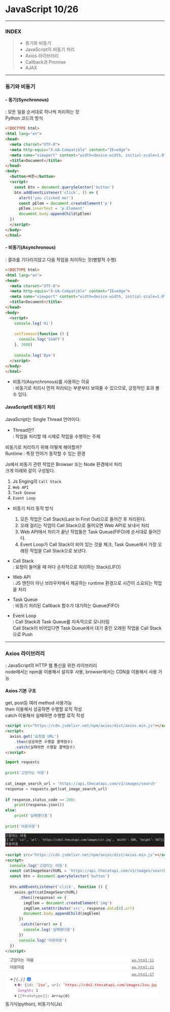 # JavaScript 10/26  

---  
### INDEX  
> - 동기와 비동기  
> - JavaScript의 비동기 처리  
> - Axios 라이브러리  
> - Callback과 Promise  
> - AJAX  


---  
### 동기와 비동기  

#### - 동기(Synchronous)  
: 모든 일을 순서대로 하나씩 처리하는 것  
Python 코드의 방식  
```html
<!DOCTYPE html>
<html lang="en">
<head>
  <meta charset="UTF-8">
  <meta http-equiv="X-UA-Compatible" content="IE=edge">
  <meta name="viewport" content="width=device-width, initial-scale=1.0">
  <title>Document</title>
</head>
<body>
  <button>버튼</button> 
  <script>
    const btn = document.querySelector('button')
    btn.addEventListener('click', () => {
      alert('you clicked me!')
      const pElem = document.createElement('p')
      pElem.innerText = 'p Element'
      document.body.appendChild(pElem)
  })
  </script>
</body>
</html>
```  

#### - 비동기(Asynchronous)  
: 결과를 기다리지않고 다음 작업을 처리하는 것(병렬적 수행)  
```html
<!DOCTYPE html>
<html lang="en">
<head>
  <meta charset="UTF-8">
  <meta http-equiv="X-UA-Compatible" content="IE=edge">
  <meta name="viewport" content="width=device-width, initial-scale=1.0">
  <title>Document</title>
</head>
<body>
  <script>
    console.log('Hi')

    setTimeout(function () {
      console.log('SSAFY')
    }, 3000)

    console.log('Bye')
  </script>
</body>
</html>
```  

- 비동기(Asynchronous)를 사용하는 이유  
: 비동기로 처리시 먼저 처리되는 부분부터 보여줄 수 있으므로, 긍정적인 효과 볼 수 있다.  
  
#### JavaScript의 비동기 처리  
JavaScript는 Single Thread 언어이다.  
- Thread란?  
: 작업을 처리할 때 시제로 작업을 수행하는 주체  
  
비동기로 처리하기 위해 어떻게 해야할까?  
Runtime : 특정 언어가 동작할 수 있는 환경  

Js에서 비동기 관련 작업은 Browser 또는 Node 환경에서 처리  
크게 아래와 같이 구성됬다.  
  1. Js Enging의 `Call Stack`  
  2. `Web API`  
  3. `Task Queue`  
  4. `Event Loop`  

- 비동기 처리 동작 방식  
  1. 모든 작업은 Call Stack(Last In First Out)으로 들어간 후 처리된다.  
  2. 오래 걸리는 작업이 Call Stack으로 들어오면 Web API로 보내서 처리  
  3. Web API에서 처리가 끝난 작업들은 Task Queue(FIFO)에 순서대로 들어간다.   
  4. Event Loop가 Call Stack이 비어 있는 것을 체크, Task Queue에서 가장 오래된 작업을 Call Stack으로 보낸다.  
    
- Call Stack  
: 요청이 들어올 때 마다 순차적으로 처리하는 Stack(LIFO)  
  
- Web API  
: JS 엔진이 아닌 브라우저에서 제공하는 runtime 환경으로 시간이 소요되는 작업을 처리  
  
- Task Queue  
: 비동기 처리된 Callback 함수가 대기하는 Queue(FIFO)  
  
- Event Loop  
: Call Stack과 Task Queue를 지속적으로 모니터링  
  Call Stack이 비어있다면 Task Queue에서 대기 중인 오래된 작업을 Call Stack으로 Push  
  
---  
### Axios 라이브러리  
: JavaScript의 HTTP 웹 통신을 위한 라이브러리  
node에서는 npm을 이용해서 설치후 사용, browser에서는 CDN을 이용해서 사용 가능  

#### Axios 기본 구조  
get, post등 여러 method 사용가능  
then 이용해서 성공하면 수행할 로직 작성  
catch 이용해서 실패하면 수행할 로직 작성  

```html
<script src="https://cdn.jsdelivr.net/npm/axios/dist/axios.min.js"></script>
<script>  
  axios.get('요청할 URL')
    .then(성공하면 수행할 콜백함수)
    .catch(실패하면 수행할 콜백함수)
</script>
```

```python
import requests 

print('고양이는 야옹')

cat_image_search_url = 'https://api.thecatapi.com/v1/images/search'
response = requests.get(cat_image_search_url)

if response.status_code == 200:
    print(response.json())
else: 
    print('실패했다옹')
    
print('야옹야옹')
```  
![img_45.png](img_45.png)  

```html
<script src="https://cdn.jsdelivr.net/npm/axios/dist/axios.min.js"></script>
<script>
  console.log('고양이는 야옹')
  const catImageSearchURL = 'https://api.thecatapi.com/v1/images/search'
  const btn = document.querySelector('button')

  btn.addEventListener('click', function () {
    axios.get(catImageSearchURL)
      .then((response) => {
        imgElem = document.createElement('img')
        imgElem.setAttribute('src', response.data[0].url)
        document.body.appendChild(imgElem)
      })
      .catch((error) => { 
        console.log('실패했다옹')
      })
      console.log('야옹야옹') 
  })
</script>
```   
![img_46.png](img_46.png)  
동기식(python), 비동기식(Js)  








